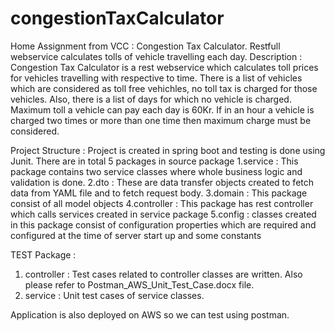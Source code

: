 # congestionTaxCalculator
Home Assignment from VCC : Congestion Tax Calculator. Restfull webservice calculates tolls of vehicle travelling each day. 
Description : 
Congestion Tax Calculator is a rest webservice which calculates toll prices for vehicles travelling with respective to time.
There is a list of vehicles which are considered as toll free vehichles, no toll tax is charged for those vehicles.
Also, there is a list of days for which no vehicle is charged.
Maximum toll a vehicle can pay each day is 60Kr.
If in an hour a vehicle is charged two times or more than one time then maximum charge must be considered.

Project Structure : 
Project is created in spring boot and testing is done using Junit.
There are in total 5 packages in source package
  1.service : This package contains two service classes where whole business logic and validation is done.
  2.dto : These are data transfer objects created to fetch data from YAML file and to fetch request body.
  3.domain : This package consist of all model objects
  4.controller : This package has rest controller which calls services created in service package
  5.config : classes created in this package consist of configuration properties which are required and configured at the time of server start up and some constants
  
  TEST Package :
  1. controller : Test cases related to controller classes are written. Also please refer to Postman_AWS_Unit_Test_Case.docx file.
  2. service : Unit test cases of service classes.
  
  Application is also deployed on AWS so we can test using postman.
